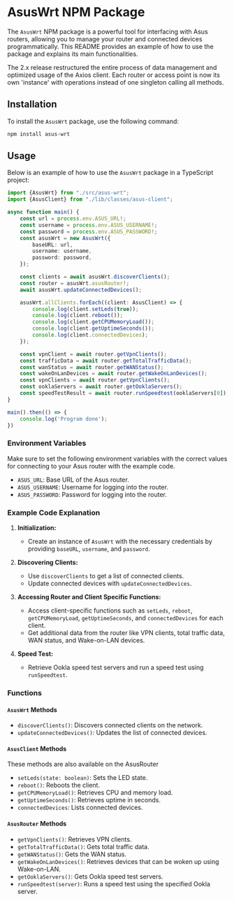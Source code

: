 # AsusWrt NPM Package

The `AsusWrt` NPM package is a powerful tool for interfacing with Asus routers, allowing you to manage your router and
connected devices programmatically. This README provides an example of how to use the package and explains its main
functionalities.

The 2.x release restructured the entire process of data management and optimized usage of the Axios client. Each router or access point is now its own 'instance' with operations instead of one singleton calling all methods.

## Installation

To install the `AsusWrt` package, use the following command:

```bash
npm install asus-wrt
```

## Usage

Below is an example of how to use the `AsusWrt` package in a TypeScript project:

```typescript
import {AsusWrt} from "./src/asus-wrt";
import {AsusClient} from "./lib/classes/asus-client";

async function main() {
    const url = process.env.ASUS_URL!;
    const username = process.env.ASUS_USERNAME!;
    const password = process.env.ASUS_PASSWORD!;
    const asusWrt = new AsusWrt({
        baseURL: url,
        username: username,
        password: password,
    });

    const clients = await asusWrt.discoverClients();
    const router = asusWrt.asusRouter!;
    await asusWrt.updateConnectedDevices();

    asusWrt.allClients.forEach((client: AsusClient) => {
        console.log(client.setLeds(true));
        console.log(client.reboot());
        console.log(client.getCPUMemoryLoad());
        console.log(client.getUptimeSeconds());
        console.log(client.connectedDevices);
    });

    const vpnClient = await router.getVpnClients();
    const trafficData = await router.getTotalTrafficData();
    const wanStatus = await router.getWANStatus();
    const wakeOnLanDevices = await router.getWakeOnLanDevices();
    const vpnClients = await router.getVpnClients();
    const ooklaServers = await router.getOoklaServers();
    const speedTestResult = await router.runSpeedtest(ooklaServers[0]);
}

main().then(() => {
    console.log('Program done');
})
```

### Environment Variables

Make sure to set the following environment variables with the correct values for connecting to your Asus router with the example code.

- `ASUS_URL`: Base URL of the Asus router.
- `ASUS_USERNAME`: Username for logging into the router.
- `ASUS_PASSWORD`: Password for logging into the router.

### Example Code Explanation

1. **Initialization:**
    - Create an instance of `AsusWrt` with the necessary credentials by providing `baseURL`, `username`, and `password`.

2. **Discovering Clients:**
    - Use `discoverClients` to get a list of connected clients.
    - Update connected devices with `updateConnectedDevices`.

3. **Accessing Router and Client Specific Functions:**
    - Access client-specific functions such as `setLeds`, `reboot`, `getCPUMemoryLoad`, `getUptimeSeconds`, and
      `connectedDevices` for each client.
    - Get additional data from the router like VPN clients, total traffic data, WAN status, and Wake-on-LAN devices.

4. **Speed Test:**
    - Retrieve Ookla speed test servers and run a speed test using `runSpeedtest`.

### Functions

#### `AsusWrt` Methods

- `discoverClients()`: Discovers connected clients on the network.
- `updateConnectedDevices()`: Updates the list of connected devices.

#### `AsusClient` Methods
These methods are also available on the AsusRouter

- `setLeds(state: boolean)`: Sets the LED state.
- `reboot()`: Reboots the client.
- `getCPUMemoryLoad()`: Retrieves CPU and memory load.
- `getUptimeSeconds()`: Retrieves uptime in seconds.
- `connectedDevices`: Lists connected devices.

#### `AsusRouter` Methods

- `getVpnClients()`: Retrieves VPN clients.
- `getTotalTrafficData()`: Gets total traffic data.
- `getWANStatus()`: Gets the WAN status.
- `getWakeOnLanDevices()`: Retrieves devices that can be woken up using Wake-on-LAN.
- `getOoklaServers()`: Gets Ookla speed test servers.
- `runSpeedtest(server)`: Runs a speed test using the specified Ookla server.
